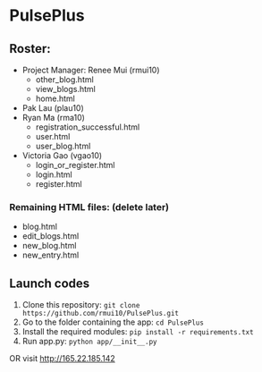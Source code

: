 # PulsePlus

## Roster:
* Project Manager: Renee Mui (rmui10)
  - other_blog.html
  - view_blogs.html
  - home.html
* Pak Lau (plau10)
* Ryan Ma (rma10)
  - registration_successful.html
  - user.html
  - user_blog.html
* Victoria Gao (vgao10)
  - login_or_register.html
  - login.html
  - register.html

### Remaining HTML files: (delete later)
* blog.html
* edit_blogs.html
* new_blog.html
* new_entry.html

## Launch codes
1. Clone this repository: 
`git clone https://github.com/rmui10/PulsePlus.git`
2. Go to the folder containing the app:
`cd PulsePlus`
3. Install the required modules:
`pip install -r requirements.txt`
4. Run app.py:
`python app/__init__.py`

OR visit http://165.22.185.142 

